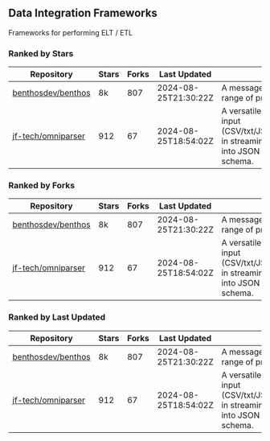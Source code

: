 ## Data Integration Frameworks

Frameworks for performing ELT / ETL

### Ranked by Stars

| Repository | Stars | Forks | Last Updated | Description | 
|------------|-------|-------|--------------|-------------|
| [benthosdev/benthos](https://github.com/benthosdev/benthos) | 8k | 807 | 2024-08-25T21:30:22Z |  A message streaming bridge between a range of protocols. |
| [jf-tech/omniparser](https://github.com/jf-tech/omniparser) | 912 | 67 | 2024-08-25T18:54:02Z |  A versatile ETL library that parses text input (CSV/txt/JSON/XML/EDI/X12/EDIFACT/etc) in streaming fashion and transforms data into JSON output using data-driven schema. |

### Ranked by Forks

| Repository | Stars | Forks | Last Updated | Description | 
|------------|-------|-------|--------------|-------------|
| [benthosdev/benthos](https://github.com/benthosdev/benthos) | 8k | 807 | 2024-08-25T21:30:22Z |  A message streaming bridge between a range of protocols. |
| [jf-tech/omniparser](https://github.com/jf-tech/omniparser) | 912 | 67 | 2024-08-25T18:54:02Z |  A versatile ETL library that parses text input (CSV/txt/JSON/XML/EDI/X12/EDIFACT/etc) in streaming fashion and transforms data into JSON output using data-driven schema. |

### Ranked by Last Updated

| Repository | Stars | Forks | Last Updated | Description | 
|------------|-------|-------|--------------|-------------|
| [benthosdev/benthos](https://github.com/benthosdev/benthos) | 8k | 807 | 2024-08-25T21:30:22Z |  A message streaming bridge between a range of protocols. |
| [jf-tech/omniparser](https://github.com/jf-tech/omniparser) | 912 | 67 | 2024-08-25T18:54:02Z |  A versatile ETL library that parses text input (CSV/txt/JSON/XML/EDI/X12/EDIFACT/etc) in streaming fashion and transforms data into JSON output using data-driven schema. |

